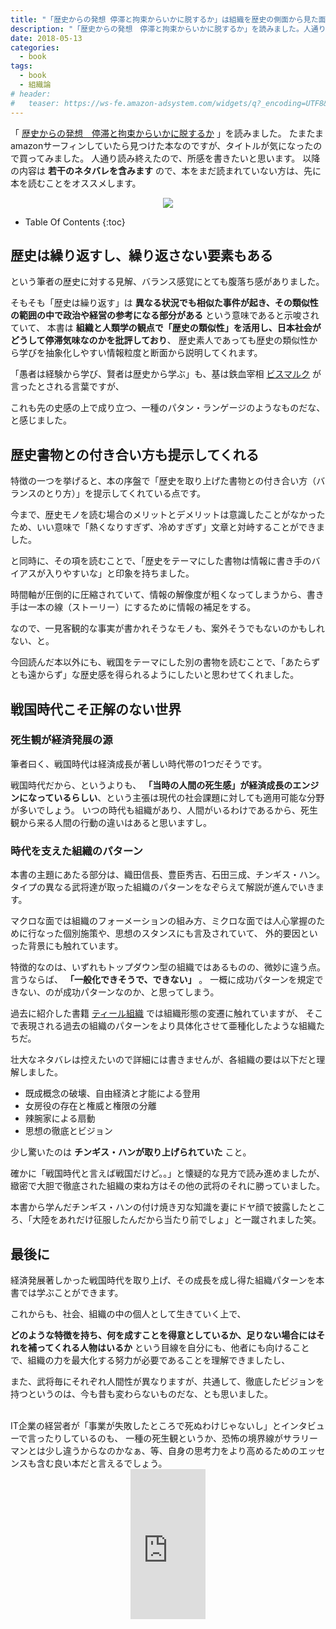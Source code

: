 ```yaml
---
title: "「歴史からの発想 停滞と拘束からいかに脱するか」は組織を歴史の側面から見た面白い一冊だった"
description: "「歴史からの発想　停滞と拘束からいかに脱するか」を読みました。人通り読み終えたので、所感を書きたいと思います。以降の内容は 若干のネタバレを含みますので、本をまだ読まれていない方は、先に本を読むことをオススメします。"
date: 2018-05-13
categories:
  - book
tags:
  - book
  - 組織論
# header:
#   teaser: https://ws-fe.amazon-adsystem.com/widgets/q?_encoding=UTF8&MarketPlace=JP&ASIN=4532192161&ServiceVersion=20070822&ID=AsinImage&WS=1&Format=_SL250_&tag=soudegesu-22
---
```


「 [歴史からの発想　停滞と拘束からいかに脱するか](https://www.amazon.co.jp/gp/product/4532192161/ref=as_li_tl?ie=UTF8&camp=247&creative=1211&creativeASIN=4532192161&linkCode=as2&tag=soudegesu-22&linkId=5513b5e79762b891cc2f9498116b17fa) 」を読みました。
たまたまamazonサーフィンしていたら見つけた本なのですが、タイトルが気になったので買ってみました。
人通り読み終えたので、所感を書きたいと思います。
以降の内容は **若干のネタバレを含みます** ので、本をまだ読まれていない方は、先に本を読むことをオススメします。

<div style="text-align: center">
<a target="_blank"  href="https://www.amazon.co.jp/gp/product/4532192161/ref=as_li_tl?ie=UTF8&camp=247&creative=1211&creativeASIN=4532192161&linkCode=as2&tag=soudegesu-22&linkId=5513b5e79762b891cc2f9498116b17fa"><img border="0" src="//ws-fe.amazon-adsystem.com/widgets/q?_encoding=UTF8&MarketPlace=JP&ASIN=4532192161&ServiceVersion=20070822&ID=AsinImage&WS=1&Format=_SL250_&tag=soudegesu-22" ></a><img src="//ir-jp.amazon-adsystem.com/e/ir?t=soudegesu-22&l=am2&o=9&a=4532192161" width="1" height="1" border="0" alt="" style="border:none !important; margin:0px !important;" />
</div>

* Table Of Contents
{:toc}

## 歴史は繰り返すし、繰り返さない要素もある

という筆者の歴史に対する見解、バランス感覚にとても腹落ち感がありました。

そもそも「歴史は繰り返す」は **異なる状況でも相似た事件が起き、その類似性の範囲の中で政治や経営の参考になる部分がある** という意味であると示唆されていて、
本書は **組織と人類学の観点で「歴史の類似性」を活用し、日本社会がどうして停滞気味なのかを批評しており**、 歴史素人であっても歴史の類似性から学びを抽象化しやすい情報粒度と断面から説明してくれます。

「愚者は経験から学び、賢者は歴史から学ぶ」も、基は鉄血宰相 [ビスマルク](https://ja.wikipedia.org/wiki/%E3%82%AA%E3%83%83%E3%83%88%E3%83%BC%E3%83%BB%E3%83%95%E3%82%A9%E3%83%B3%E3%83%BB%E3%83%93%E3%82%B9%E3%83%9E%E3%83%AB%E3%82%AF) が言ったとされる言葉ですが、

これも先の史感の上で成り立つ、一種のパタン・ランゲージのようなものだな、と感じました。

## 歴史書物との付き合い方も提示してくれる

特徴の一つを挙げると、本の序盤で「歴史を取り上げた書物との付き合い方（バランスのとり方）」を提示してくれている点です。

今まで、歴史モノを読む場合のメリットとデメリットは意識したことがなかったため、いい意味で「熱くなりすぎず、冷めすぎず」文章と対峙することができました。

と同時に、その項を読むことで、「歴史をテーマにした書物は情報に書き手のバイアスが入りやすいな」と印象を持ちました。

時間軸が圧倒的に圧縮されていて、情報の解像度が粗くなってしまうから、書き手は一本の線（ストーリー）にするために情報の補足をする。

なので、一見客観的な事実が書かれそうなモノも、案外そうでもないのかもしれない、と。

今回読んだ本以外にも、戦国をテーマにした別の書物を読むことで、「あたらずとも遠からず」な歴史感を得られるようにしたいと思わせてくれました。

## 戦国時代こそ正解のない世界

### 死生観が経済発展の源

筆者曰く、戦国時代は経済成長が著しい時代帯の1つだそうです。

戦国時代だから、というよりも、 **「当時の人間の死生感」が経済成長のエンジンになっているらしい**、という主張は現代の社会課題に対しても適用可能な分野が多いでしょう。
いつの時代も組織があり、人間がいるわけであるから、死生観から来る人間の行動の違いはあると思いますし。

### 時代を支えた組織のパターン

本書の主題にあたる部分は、織田信長、豊臣秀吉、石田三成、チンギス・ハン。タイプの異なる武将達が取った組織のパターンをなぞらえて解説が進んでいきます。

マクロな面では組織のフォーメーションの組み方、ミクロな面では人心掌握のために行なった個別施策や、思想のスタンスにも言及されていて、
外的要因といった背景にも触れています。

特徴的なのは、いずれもトップダウン型の組織ではあるものの、微妙に違う点。言うならば、 **「一般化できそうで、できない」** 。
一概に成功パターンを規定できない、のが成功パターンなのか、と思ってしまう。

過去に紹介した書籍 [ティール組織](https://amzn.to/2wECaDt) では組織形態の変遷に触れていますが、
そこで表現される過去の組織のパターンをより具体化させて亜種化したような組織たちだ。

壮大なネタバレは控えたいので詳細には書きませんが、各組織の要は以下だと理解しました。

* 既成概念の破壊、自由経済と才能による登用
* 女房役の存在と権威と権限の分離
* 辣腕家による扇動
* 思想の徹底とビジョン

少し驚いたのは **チンギス・ハンが取り上げられていた** こと。

確かに「戦国時代と言えば戦国だけど。。」と懐疑的な見方で読み進めましたが、緻密で大胆で徹底された組織の束ね方はその他の武将のそれに勝っていました。

本書から学んだチンギス・ハンの付け焼き刃な知識を妻にドヤ顔で披露したところ、「大陸をあれだけ征服したんだから当たり前でしょ」と一蹴されました笑。

## 最後に

経済発展著しかった戦国時代を取り上げ、その成長を成し得た組織パターンを本書では学ぶことができます。

これからも、社会、組織の中の個人として生きていく上で、

**どのような特徴を持ち、何を成すことを得意としているか、足りない場合にはそれを補ってくれる人物はいるか**
という目線を自分にも、他者にも向けることで、組織の力を最大化する努力が必要であることを理解できましたし、

また、武将毎にそれぞれ人間性が異なりますが、共通して、徹底したビジョンを持つというのは、今も昔も変わらないものだな、とも思いました。

<br>
IT企業の経営者が「事業が失敗したところで死ぬわけじゃないし」とインタビューで言ったりしているのも、
一種の死生観というか、恐怖の境界線がサラリーマンとは少し違うからなのかなぁ、等、自身の思考力をより高めるためのエッセンスも含む良い本だと言えるでしょう。

<div style="text-align: center">
<iframe style="width:120px;height:240px;" marginwidth="0" marginheight="0" scrolling="no" frameborder="0" src="https://rcm-fe.amazon-adsystem.com/e/cm?ref=qf_sp_asin_til&t=soudegesu-22&m=amazon&o=9&p=8&l=as1&IS2=1&detail=1&asins=4532192161&linkId=b7ee298049b596b0b64c1d72c3b60d8b&bc1=ffffff&lt1=_blank&fc1=333333&lc1=0066c0&bg1=ffffff&f=ifr">
</iframe>
</div>